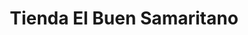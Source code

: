 ---
title: "Tienda El Buen Samaritano"
url: /quetzaltenango/tienda-el-buen-samaritano/
shop: general
---